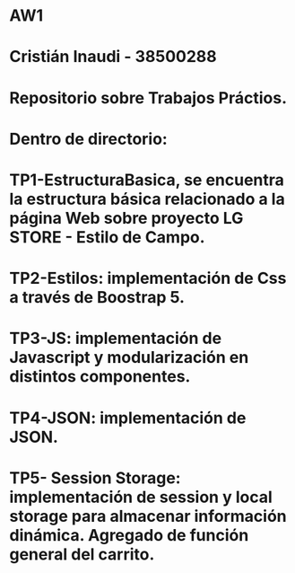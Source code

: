 # AW1
# Cristián Inaudi - 38500288
# Repositorio sobre Trabajos Práctios.
# Dentro de directorio:
  # TP1-EstructuraBasica, se encuentra la estructura básica relacionado a la página Web sobre proyecto LG STORE - Estilo de Campo.
  # TP2-Estilos: implementación de Css a través de Boostrap 5.
  # TP3-JS: implementación de Javascript y modularización en distintos componentes.
  # TP4-JSON: implementación de JSON.
  # TP5- Session Storage: implementación de session y local storage para almacenar información dinámica. Agregado de función general del carrito.


